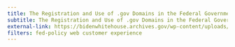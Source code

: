 ```yaml
---
title: The Registration and Use of .gov Domains in the Federal Government
subtitle: The Registration and Use of .gov Domains in the Federal Government
external-link: https://bidenwhitehouse.archives.gov/wp-content/uploads/2023/02/M-23-10-DOTGOV-Act-Guidance.pdf
filters: fed-policy web customer experience
---
```

